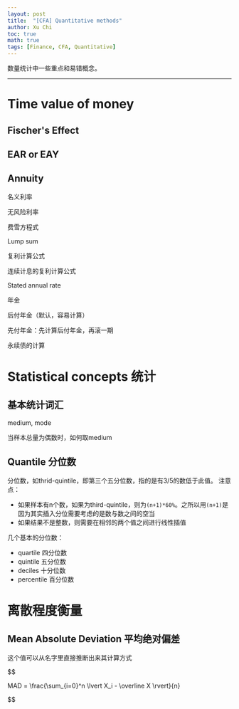 ```yaml
---
layout: post
title:  "[CFA] Quantitative methods"
author: Xu Chi
toc: true
math: true
tags: [Finance, CFA, Quantitative]
---
```


数量统计中一些重点和易错概念。

---

# Time value of money

## Fischer's Effect

## EAR or EAY

## Annuity


名义利率

无风险利率

费雪方程式

Lump sum

复利计算公式

连续计息的复利计算公式

Stated annual rate

年金

后付年金（默认，容易计算）

先付年金：先计算后付年金，再滚一期

永续债的计算

# Statistical concepts 统计

## 基本统计词汇

medium, mode

当样本总量为偶数时，如何取medium

## Quantile 分位数

分位数，如thrid-quintile，即第三个五分位数，指的是有3/5的数低于此值。
注意点：
* 如果样本有n个数，如果为third-quintile，则为`(n+1)*60%`。之所以用`(n+1)`是因为其实插入分位需要考虑的是数与数之间的空当
* 如果结果不是整数，则需要在相邻的两个值之间进行线性插值

几个基本的分位数：
* quartile 四分位数
* quintile 五分位数
* deciles 十分位数
* percentile 百分位数

# 离散程度衡量

## Mean Absolute Deviation 平均绝对偏差

这个值可以从名字里直接推断出来其计算方式

$$

MAD = \frac{\sum_{i=0}^n \lvert X_i - \overline X \rvert}{n}

$$